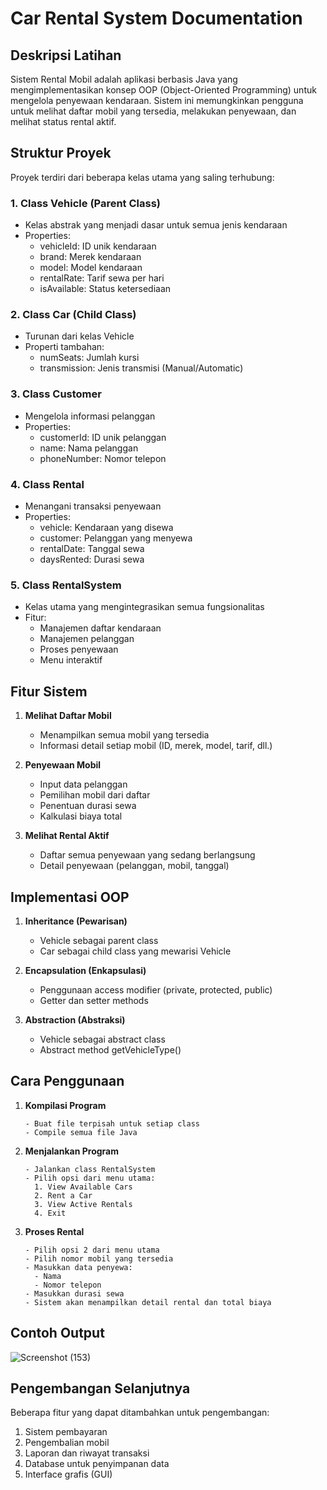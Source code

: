 # Car Rental System Documentation

## Deskripsi Latihan
Sistem Rental Mobil adalah aplikasi berbasis Java yang mengimplementasikan konsep OOP (Object-Oriented Programming) untuk mengelola penyewaan kendaraan. Sistem ini memungkinkan pengguna untuk melihat daftar mobil yang tersedia, melakukan penyewaan, dan melihat status rental aktif.

## Struktur Proyek
Proyek terdiri dari beberapa kelas utama yang saling terhubung:

### 1. Class Vehicle (Parent Class)
- Kelas abstrak yang menjadi dasar untuk semua jenis kendaraan
- Properties:
  - vehicleId: ID unik kendaraan
  - brand: Merek kendaraan
  - model: Model kendaraan
  - rentalRate: Tarif sewa per hari
  - isAvailable: Status ketersediaan

### 2. Class Car (Child Class)
- Turunan dari kelas Vehicle
- Properti tambahan:
  - numSeats: Jumlah kursi
  - transmission: Jenis transmisi (Manual/Automatic)

### 3. Class Customer
- Mengelola informasi pelanggan
- Properties:
  - customerId: ID unik pelanggan
  - name: Nama pelanggan
  - phoneNumber: Nomor telepon

### 4. Class Rental
- Menangani transaksi penyewaan
- Properties:
  - vehicle: Kendaraan yang disewa
  - customer: Pelanggan yang menyewa
  - rentalDate: Tanggal sewa
  - daysRented: Durasi sewa

### 5. Class RentalSystem
- Kelas utama yang mengintegrasikan semua fungsionalitas
- Fitur:
  - Manajemen daftar kendaraan
  - Manajemen pelanggan
  - Proses penyewaan
  - Menu interaktif

## Fitur Sistem
1. **Melihat Daftar Mobil**
   - Menampilkan semua mobil yang tersedia
   - Informasi detail setiap mobil (ID, merek, model, tarif, dll.)

2. **Penyewaan Mobil**
   - Input data pelanggan
   - Pemilihan mobil dari daftar
   - Penentuan durasi sewa
   - Kalkulasi biaya total

3. **Melihat Rental Aktif**
   - Daftar semua penyewaan yang sedang berlangsung
   - Detail penyewaan (pelanggan, mobil, tanggal)

## Implementasi OOP
1. **Inheritance (Pewarisan)**
   - Vehicle sebagai parent class
   - Car sebagai child class yang mewarisi Vehicle

2. **Encapsulation (Enkapsulasi)**
   - Penggunaan access modifier (private, protected, public)
   - Getter dan setter methods

3. **Abstraction (Abstraksi)**
   - Vehicle sebagai abstract class
   - Abstract method getVehicleType()

## Cara Penggunaan
1. **Kompilasi Program**
   ```
   - Buat file terpisah untuk setiap class
   - Compile semua file Java
   ```

2. **Menjalankan Program**
   ```
   - Jalankan class RentalSystem
   - Pilih opsi dari menu utama:
     1. View Available Cars
     2. Rent a Car
     3. View Active Rentals
     4. Exit
   ```

3. **Proses Rental**
   ```
   - Pilih opsi 2 dari menu utama
   - Pilih nomor mobil yang tersedia
   - Masukkan data penyewa:
     - Nama
     - Nomor telepon
   - Masukkan durasi sewa
   - Sistem akan menampilkan detail rental dan total biaya
   ```

## Contoh Output
![Screenshot (153)](https://github.com/user-attachments/assets/925604fb-9d45-4106-b202-940e5e4bfea7)


## Pengembangan Selanjutnya
Beberapa fitur yang dapat ditambahkan untuk pengembangan:
1. Sistem pembayaran
2. Pengembalian mobil
3. Laporan dan riwayat transaksi
4. Database untuk penyimpanan data
5. Interface grafis (GUI)

